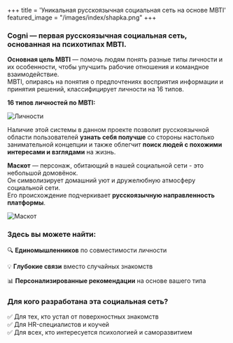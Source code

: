 +++
title = 'Уникальная русскоязычная социальная сеть на основе MBTI'
featured_image = "/images/index/shapka.png"
+++

### Cogni — первая русскоязычная социальная сеть, основанная на психотипах MBTI.  

**Основная цель MBTI** — помочь людям понять разные типы личности и их особенности, чтобы улучшить рабочие отношения и командное взаимодействие.  
MBTI, опираясь на понятия о предпочтениях восприятия информации и принятия решений, классифицирует личности на 16 типов.  

**16 типов личностей по MBTI:**

![Личности](/practice-2025/images/index/verx.jpg)  

Наличие этой системы в данном проекте позволит русскоязычной области пользователей **узнать себя получше** со стороны настолько занимательной концепции и также облегчит **поиск людей с похожими интересами и взглядами** на жизнь.

**Маскот** — персонаж, обитающий в нашей социальной сети - это небольшой домовёнок.  
Он символизирует домашний уют и дружелюбную атмосферу социальной сети.  
Его происхождение подчеркивает **русскоязычную направленность платформы**.  

![Маскот](/practice-2025/images/index/mascot.jpg)  

### Здесь вы можете найти:

🔍 **Единомышленников** по совместимости личности  

💡 **Глубокие связи** вместо случайных знакомств  

📊 **Персонализированные рекомендации** на основе вашего типа    

### Для кого разработана эта социальная сеть?
✅ Для тех, кто устал от поверхностных знакомств  
✅ Для HR-специалистов и коучей  
✅ Для всех, кто интересуется психологией и саморазвитием  

